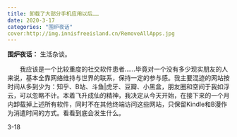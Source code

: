 ```yaml
---
title: 卸载了大部分手机应用以后……
date: 2020-3-17
categories: "围炉夜话"
cover:http://img.innisfreeisland.cn/RemoveAllApps.jpg
---
```


**围炉夜话：** 生活杂谈。

&#8194;&#8194;&#8194;&#8194;我应该是一个比较重度的社交软件患者……毕竟对一个没有多少现实朋友的人来说，基本全靠网络维持与世界的联系，保持一定的参与感。我主要混迹的网站按时间从多到少为：知乎、B站、斗鱼|虎牙、豆瓣、小黑盒，朋友圈和空间于我如浮云，可以忽略不计。本着飞升成仙的精神，我决定从今天开始，在接下来的一个月内卸载掉上述所有软件，同时不在其他终端访问这些网站，只保留Kindle和B漫作为消遣时间的方式。看看到底会发生什么。

3-18 